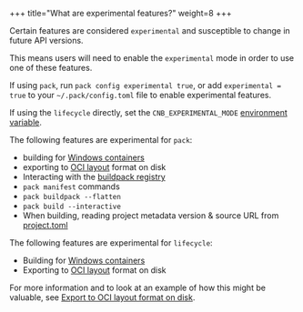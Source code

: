 +++
title="What are experimental features?"
weight=8
+++

Certain features are considered `experimental` and susceptible to change in future API versions.

<!--more-->

This means users will need to enable the `experimental` mode in order to use one of these features.

If using `pack`, run `pack config experimental true`, or add `experimental = true` to your `~/.pack/config.toml` file to enable experimental features.

If using the `lifecycle` directly, set the `CNB_EXPERIMENTAL_MODE` [environment variable](https://github.com/buildpacks/spec/blob/main/platform.md#experimental-features).

The following features are experimental for `pack`:

* building for [Windows containers][windows]
* exporting to [OCI layout][oci-layout] format on disk
* Interacting with the [buildpack registry][registry]
* `pack manifest` commands
* `pack buildpack --flatten`
* `pack build --interactive`
* When building, reading project metadata version & source URL from [project.toml][project-descriptor]

The following features are experimental for `lifecycle`:

* Building for [Windows containers][windows]
* Exporting to [OCI layout][oci-layout] format on disk

For more information and to look at an example of how this might be valuable, see [Export to OCI layout format on disk][oci-layout].

[oci-layout]: https://buildpacks.io/docs/for-app-developers/how-to/special-cases/export-to-oci-layout/
[project-descriptor]: https://buildpacks.io/docs/reference/config/project-descriptor/
[registry]: https://buildpacks.io/docs/for-buildpack-authors/how-to/distribute-buildpacks/publish-buildpack/
[windows]: https://buildpacks.io/docs/for-app-developers/how-to/special-cases/build-for-windows/
